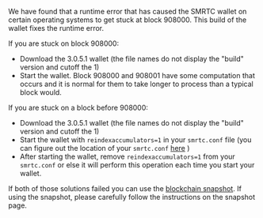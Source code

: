 We have found that a runtime error that has caused the SMRTC wallet on certain operating systems to get stuck at block 908000. This build of the wallet fixes the runtime error.

If you are stuck on block 908000:
- Download the 3.0.5.1 wallet (the file names do not display the "build" version and cutoff the 1)
- Start the wallet. Block 908000 and 908001 have some computation that occurs and it is normal for them to take longer to process than a typical block would.

If you are stuck on a block before 908000:
- Download the 3.0.5.1 wallet (the file names do not display the "build" version and cutoff the 1)
- Start the wallet with `reindexaccumulators=1` in your `smrtc.conf` file (you can figure out the location of your `smrtc.conf` [here](https://smrtc.freshdesk.com/support/solutions/articles/30000004664-where-are-my-wallet-dat-blockchain-and-configuration-conf-files-located-) )
- After starting the wallet, remove `reindexaccumulators=1` from your `smrtc.conf` or else it will perform this operation each time you start your wallet.

If both of those solutions failed you can use the [blockchain snapshot](http://178.254.23.111/~pub/SMRTC/Daily-Snapshots-Html/SMRTC-Daily-Snapshots.html). If using the snapshot, please carefully follow the instructions on the snapshot page.